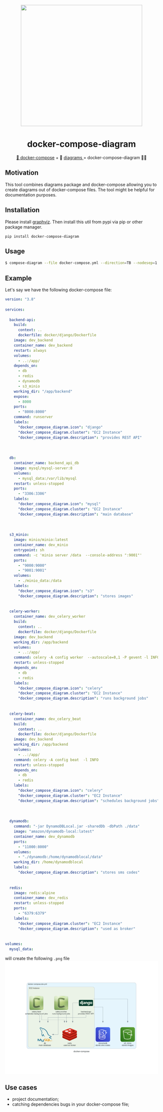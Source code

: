 <p align="center">
  <img width="400" height="400" src="https://github.com/skonik/docker-compose-diagram/blob/master/docs/img/logo.png">
</p>

<h1 align="center">
 docker-compose-diagram
</h1>
<p align="center">
  <a href="https://github.com/docker/compose"> 🐳 docker-compose</a> + 🎨 <a href="https://diagrams.mingrammer.com/">diagrams </a>= docker-compose-diagram 🐳🎨

</p>

## Motivation
This tool combines diagrams package and docker-compose allowing you to create diagrams out of docker-compose files. 
The tool might be helpful for documentation purposes. 

## Installation

Please install [graphviz](https://graphviz.gitlab.io/download/).
Then install this util from pypi via pip or other package manager.
```
pip install docker-compose-diagram
```

## Usage

```sh
$ compose-diagram --file docker-compose.yml --direction=TB --nodesep=1.2
```


## Example

Let's say we have the following docker-compose file:

```yaml
version: "3.8"

services:

  backend-api:
    build:
      context: ..
      dockerfile: docker/django/Dockerfile
    image: dev_backend
    container_name: dev_backend
    restart: always
    volumes:
      - ..:/app/
    depends_on:
      - db
      - redis
      - dynamodb
      - s3_minio
    working_dir: "/app/backend"
    expose:
      - 8000
    ports:
      - "8000:8000"
    command: runserver
    labels:
      "docker_compose_diagram.icon": "django"
      "docker_compose_diagram.cluster": "EC2 Instance"
      "docker_compose_diagram.description": "provides REST API"



  db:
    container_name: backend_api_db
    image: mysql/mysql-server:8
    volumes:
      - mysql_data:/var/lib/mysql
    restart: unless-stopped
    ports:
      - "3306:3306"
    labels:
      "docker_compose_diagram.icon": "mysql"
      "docker_compose_diagram.cluster": "EC2 Instance"
      "docker_compose_diagram.description": "main database"



  s3_minio:
    image: minio/minio:latest
    container_name: dev_minio
    entrypoint: sh
    command: -c 'minio server /data  --console-address ":9001"'
    ports:
      - "9000:9000"
      - "9001:9001"
    volumes:
      - ./minio_data:/data
    labels:
      "docker_compose_diagram.icon": "s3"
      "docker_compose_diagram.description": "stores images"


  celery-worker:
    container_name: dev_celery_worker
    build:
      context: ..
      dockerfile: docker/django/Dockerfile
    image: dev_backend
    working_dir: /app/backend
    volumes:
      - ..:/app/
    command: celery -A config worker  --autoscale=8,1 -P gevent -l INFO
    restart: unless-stopped
    depends_on:
      - db
      - redis
    labels:
      "docker_compose_diagram.icon": "celery"
      "docker_compose_diagram.cluster": "EC2 Instance"
      "docker_compose_diagram.description": "runs background jobs"


  celery-beat:
    container_name: dev_celery_beat
    build:
      context: ..
      dockerfile: docker/django/Dockerfile
    image: dev_backend
    working_dir: /app/backend
    volumes:
      - ..:/app/
    command: celery -A config beat  -l INFO
    restart: unless-stopped
    depends_on:
      - db
      - redis
    labels:
      "docker_compose_diagram.icon": "celery"
      "docker_compose_diagram.cluster": "EC2 Instance"
      "docker_compose_diagram.description": "schedules background jobs"



  dynamodb:
    command: "-jar DynamoDBLocal.jar -sharedDb -dbPath ./data"
    image: "amazon/dynamodb-local:latest"
    container_name: dev_dynamodb
    ports:
      - "11000:8000"
    volumes:
      - "./dynamodb:/home/dynamodblocal/data"
    working_dir: /home/dynamodblocal
    labels:
      "docker_compose_diagram.description": "stores sms codes"


  redis:
    image: redis:alpine
    container_name: dev_redis
    restart: unless-stopped
    ports:
      - "6379:6379"
    labels:
      "docker_compose_diagram.cluster": "EC2 Instance"
      "docker_compose_diagram.description": "used as broker"


volumes:
  mysql_data:

```

will create the following `.png` file
![docker-compose.png](./examples/docker-compose.png)

## Use cases

* project documentation;
* catching dependencies bugs in your docker-compose file;

